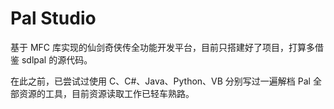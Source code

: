 # Pal Studio

基于 MFC 库实现的仙剑奇侠传全功能开发平台，目前只搭建好了项目，打算多借鉴 sdlpal 的源代码。

在此之前，已尝试过使用 C、C#、Java、Python、VB 分别写过一遍解档 Pal 全部资源的工具，目前资源读取工作已轻车熟路。

